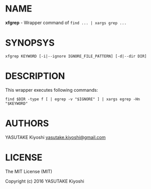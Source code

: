 # NAME

**xfgrep** - Wrapper command of `find ... | xargs grep ...`

# SYNOPSYS

    xfgrep KEYWORD [-i|--ignore IGNORE_FILE_PATTERN] [-d|--dir DIR]

# DESCRIPTION

This wrapper executes following commands:

    find $DIR -type f [ | egrep -v "$IGNORE" ] | xargs egrep -Hn "$KEYWORD"

# AUTHORS

YASUTAKE Kiyoshi <yasutake.kiyoshi@gmail.com>

# LICENSE

The MIT License (MIT)

Copyright (c) 2016 YASUTAKE Kiyoshi
